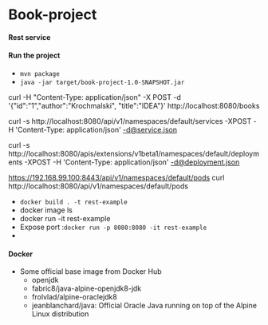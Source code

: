 # Book-project

#### Rest service 


#### Run the project 
+ `mvn package`
+ `java -jar target/book-project-1.0-SNAPSHOT.jar`

curl -H "Content-Type: application/json" -X POST -d '{"id":"1","author":"Krochmalski", "title":"IDEA"}' http://localhost:8080/books

curl -s http://localhost:8080/api/v1/namespaces/default/services -XPOST -H 'Content-Type: application/json' -d@service.json

curl -s http://localhost:8080/apis/extensions/v1beta1/namespaces/default/deployments -XPOST -H 'Content-Type: application/json' -d@deployment.json

https://192.168.99.100:8443/api/v1/namespaces/default/pods curl http://localhost:8080/api/v1/namespaces/default/pods

+ `docker build . -t rest-example`
+ docker image ls
+ docker run -it rest-example
+ Expose port :`docker run -p 8080:8080 -it rest-example`
+  


#### Docker 
+ Some official base image from Docker Hub 
    + openjdk
    + fabric8/java-alpine-openjdk8-jdk
    + frolvlad/alpine-oraclejdk8
    + jeanblanchard/java: Official Oracle Java running on top of the Alpine Linux distribution
